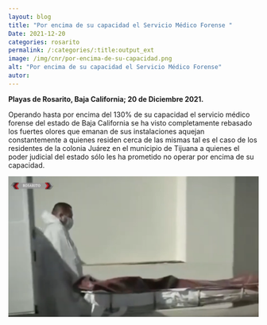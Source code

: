 ```yaml
---
layout: blog
title: "Por encima de su capacidad el Servicio Médico Forense "
Date: 2021-12-20
categories: rosarito
permalink: /:categories/:title:output_ext
image: /img/cnr/por-encima-de-su-capacidad.png
alt: "Por encima de su capacidad el Servicio Médico Forense"
autor:
---
```


**Playas de Rosarito, Baja California; 20 de Diciembre 2021.** 

Operando hasta por encima del 130% de su capacidad el servicio médico forense del estado de Baja California se ha visto completamente rebasado los fuertes olores que emanan de sus instalaciones aquejan constantemente a quienes residen cerca de las mismas tal es el caso de los residentes de la colonia Juárez en el municipio de Tijuana a quienes el poder judicial del estado sólo les ha prometido no operar por encima de su capacidad.


<div id="carouselExampleSlidesOnly" class="carousel slide" data-ride="carousel">
  <div class="carousel-inner">
    <div class="carousel-item active">
       <img class="d-block w-100" src="/img/cnr/por-encima-de-su-capacidad.png" loading="lazy"  alt="Por encima de su capacidad el Servicio Médico Forense">
    </div>
  </div>
</div>